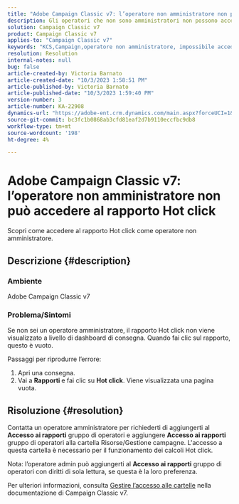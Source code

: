 ```yaml
---
title: "Adobe Campaign Classic v7: l’operatore non amministratore non può accedere al rapporto Hot click"
description: Gli operatori che non sono amministratori non possono accedere al rapporto Hot click.
solution: Campaign Classic v7
product: Campaign Classic v7
applies-to: "Campaign Classic v7"
keywords: "KCS,Campaign,operatore non amministratore, impossibile accedere,Rapporto Hot click,Campaign Classic v7"
resolution: Resolution
internal-notes: null
bug: false
article-created-by: Victoria Barnato
article-created-date: "10/3/2023 1:58:51 PM"
article-published-by: Victoria Barnato
article-published-date: "10/3/2023 1:59:40 PM"
version-number: 3
article-number: KA-22908
dynamics-url: "https://adobe-ent.crm.dynamics.com/main.aspx?forceUCI=1&pagetype=entityrecord&etn=knowledgearticle&id=44fb80f7-f461-ee11-be6e-6045bd0067ea"
source-git-commit: bc3fc1b0868ab3cfd81eaf2d7b9110eccfbc9db8
workflow-type: tm+mt
source-wordcount: '198'
ht-degree: 4%

---
```


# Adobe Campaign Classic v7: l’operatore non amministratore non può accedere al rapporto Hot click


Scopri come accedere al rapporto Hot click come operatore non amministratore.

## Descrizione {#description}


### Ambiente

Adobe Campaign Classic v7

### Problema/Sintomi

Se non sei un operatore amministratore, il rapporto Hot click non viene visualizzato a livello di dashboard di consegna. Quando fai clic sul rapporto, questo è vuoto. 

Passaggi per riprodurre l’errore:

1. Apri una consegna.
2. Vai a <b>Rapporti </b>e fai clic su <b>Hot click</b>. Viene visualizzata una pagina vuota.



## Risoluzione {#resolution}


Contatta un operatore amministratore per richiederti di aggiungerti al <b>Accesso ai rapporti</b> gruppo di operatori e aggiungere <b>Accesso ai rapporti</b> gruppo di operatori alla cartella Risorse/Gestione campagne. L&#39;accesso a questa cartella è necessario per il funzionamento dei calcoli Hot click.

Nota: l’operatore admin può aggiungerti al <b>Accesso ai rapporti</b> gruppo di operatori con diritti di sola lettura, se questa è la loro preferenza.

Per ulteriori informazioni, consulta [Gestire l’accesso alle cartelle](https://experienceleague.adobe.com/docs/campaign-classic/using/getting-started/permissions/access-management-folders.html) nella documentazione di Campaign Classic v7.
